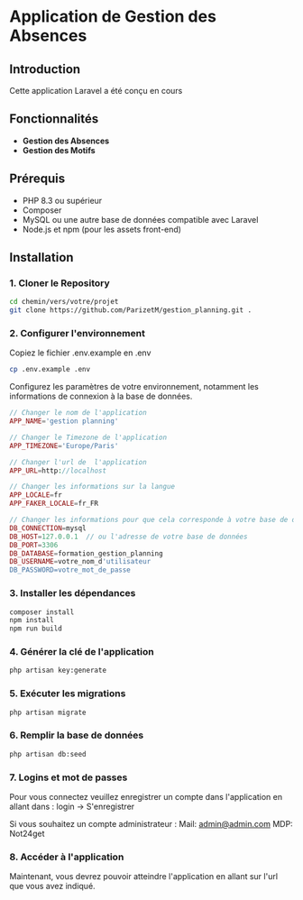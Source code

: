 # Application de Gestion des Absences

## Introduction

Cette application Laravel a été conçu en cours

## Fonctionnalités

- **Gestion des Absences**
- **Gestion des Motifs**

## Prérequis

- PHP 8.3 ou supérieur
- Composer
- MySQL ou une autre base de données compatible avec Laravel
- Node.js et npm (pour les assets front-end)

## Installation

### 1. Cloner le Repository

```bash
cd chemin/vers/votre/projet
git clone https://github.com/ParizetM/gestion_planning.git .
```


### 2. Configurer l'environnement

Copiez le fichier .env.example en .env

```bash
cp .env.example .env
```
Configurez les paramètres de votre environnement, notamment les informations de connexion à la base de données.

```php
// Changer le nom de l'application
APP_NAME='gestion planning'

// Changer le Timezone de l'application
APP_TIMEZONE='Europe/Paris'

// Changer l'url de  l'application
APP_URL=http://localhost

// Changer les informations sur la langue
APP_LOCALE=fr
APP_FAKER_LOCALE=fr_FR

// Changer les informations pour que cela corresponde à votre base de données
DB_CONNECTION=mysql
DB_HOST=127.0.0.1  // ou l'adresse de votre base de données
DB_PORT=3306
DB_DATABASE=formation_gestion_planning
DB_USERNAME=votre_nom_d'utilisateur
DB_PASSWORD=votre_mot_de_passe

```

### 3. Installer les dépendances

```bash
composer install
npm install
npm run build
```

### 4. Générer la clé de l'application

```bash
php artisan key:generate
```

### 5. Exécuter les migrations

```bash
php artisan migrate
```

### 6. Remplir la base de données

```bash
php artisan db:seed
```
### 7. Logins et mot de passes

Pour vous connectez veuillez enregistrer un compte dans l'application en allant dans :
login -> S'enregistrer

Si vous souhaitez un compte administrateur :
Mail: admin@admin.com
MDP: Not24get

### 8. Accéder à l'application

Maintenant, vous devrez pouvoir atteindre l'application en allant sur l'url que vous avez indiqué.
